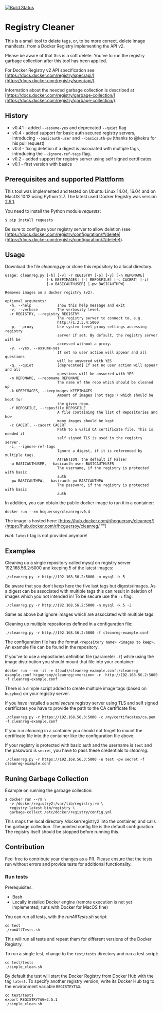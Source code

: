 [![Build Status](https://travis-ci.org/hcguersoy/cleanreg.svg?branch=master)](https://travis-ci.org/hcguersoy/cleanreg)
# Registry Cleaner

This is a small tool to delete tags, or, to be more correct, delete image manifests, from a Docker Registry implementing the API v2.

Please be aware of that this is a soft delete. You've to run the registry garbage collection after this tool has been applied.

For Docker Registry v2 API specification see [https://docs.docker.com/registry/spec/api/](https://docs.docker.com/registry/spec/api/).

Information about the needed garbage collection is described at [https://docs.docker.com/registry/garbage-collection/](https://docs.docker.com/registry/garbage-collection/).

## History

* v0.4.1 - added `--assume-yes` and deprecated `--quiet` flag
* v0.4 - added support for basic auth secured registry servers, introducing `--basicauth-user` and `--basicauth-pw` (thanks to @kekru for his pull request)
* v0.3 - fixing deletion if a digest is associated with multiple tags, introducing the `--ignore-ref-tags` flag. 
* v0.2 - added support for registry server using self signed certificates
* v0.1 - first version with basics 

## Prerequisites and supported Plattform

This tool was implemented and tested on Ubuntu Linux 14.04, 16.04 and on MacOS 10.12 using Python 2.7. The latest used Docker Registry was version [2.5.1](https://github.com/docker/distribution/releases/tag/v2.5.1).

You need to install the Python module *requests*:

```
$ pip install requests
```

Be sure to configure your registry server to allow deletion (see [https://docs.docker.com/registry/configuration/#/delete](https://docs.docker.com/registry/configuration/#/delete)).

## Usage

Download the file *cleanreg.py* or clone this repository to a local directory.

```
usage: cleanreg.py [-h] [-v] -r REGISTRY [-p] [-y] [-n REPONAME]
                   [-k KEEPIMAGES] [-f REPOSFILE] [-c CACERT] [-i]
                   [-u BASICAUTHUSER] [-pw BASICAUTHPW]

Removes images on a docker registry (v2).

optional arguments:
  -h, --help            show this help message and exit
  -v, --verbose         The verbosity level.
  -r REGISTRY, --registry REGISTRY
                        The registry server to connect to, e.g.
                        http://1.2.3.4:5000
  -p, --proxy           Use system level proxy settings accessing registry
                        server if set. By default, the registry server will be
                        accessed without a proxy.
  -y, --yes, --assume-yes
                        If set no user action will appear and all questions
                        will be answered with YES
  -q, --quiet           [deprecated] If set no user action will appear and all
                        questions will be answered with YES
  -n REPONAME, --reponame REPONAME
                        The name of the repo which should be cleaned up
  -k KEEPIMAGES, --keepimages KEEPIMAGES
                        Amount of images (not tags!) which should be kept for
                        the given repo.
  -f REPOSFILE, --reposfile REPOSFILE
                        A file containing the list of Repositories and how
                        many images should be kept.
  -c CACERT, --cacert CACERT
                        Path to a valid CA certificate file. This is needed if
                        self signed TLS is used in the registry server.
  -i, --ignore-ref-tags
                        Ignore a digest, if it is referenced by multiple tags.
                        ATTENTION: the default if False!
  -u BASICAUTHUSER, --basicauth-user BASICAUTHUSER
                        The username, if the registry is protected with basic
                        auth
  -pw BASICAUTHPW, --basicauth-pw BASICAUTHPW
                        The password, if the registry is protected with basic
                        auth

```

In addition, you can obtain the public docker image to run it in a container:

```
docker run --rm hcguersoy/cleanreg:v0.4
```

The image is hosted here: [https://hub.docker.com/r/hcguersoy/cleanreg/](https://hub.docker.com/r/hcguersoy/cleanreg/ "")

*Hint:* `latest` tag is not provided anymore!

## Examples

Cleaning up a single repository called mysql on registry server 192.168.56.2:5000 and keeping 5 of the latest images:

```
./cleanreg.py -r http://192.168.56.2:5000 -n mysql -k 5
```
Be aware that you don't keep here the five last tags but digests/images. As a digest can be associated with multiple tags this can result in deletion of images which you not intended in!
To be secure use the `-i` flag:

```
./cleanreg.py -r http://192.168.56.2:5000 -n mysql -k 5 -i
```

Same as above but ignore images which are associated with multiple tags.


Cleaning up multiple repositories defined in a configuration file:

```
./cleanreg.py -r http://192.168.56.2:5000 -f cleanreg-example.conf
```
The configuration file has the format `<repository name> <images to keep>`. An example file can be found in the repository.


If you've to use a repositories definition file (parameter `-f`) while using the image distribution you should mount that file into your container:

```
docker run --rm -it -v $(pwd)/cleanreg-example.conf:/cleanreg-example.conf hcguersoy/cleanreg:<version> -r  http://192.168.56.2:5000 -f cleanreg-example.conf
```

There is a simple script added to create multiple image tags (based on `busybox`) on your registry server.

If you have installed a *semi secure* registry server using TLS and self signed certificates you have to provide the path to the CA certificate file:

```
./cleanreg.py -r https://192.168.56.3:5000 -c /my/certifacates/ca.pem -f cleanreg-example.conf
```

If you run *cleanreg* in a container you should not forget to mount the certificate file into the container like the configuration file above.

If your registry is protected with basic auth and the username is `test` and the password is `secret`, you have to pass these credentials to *cleanreg*.

```
./cleanreg.py -r https://192.168.56.3:5000 -u test -pw secret -f cleanreg-example.conf
```

## Runing Garbage Collection

Example on running the garbage collection:

```
$ docker run --rm \
  -v /docker/registry2:/var/lib/registry:rw \
  registry:latest bin/registry \
  garbage-collect /etc/docker/registry/config.yml
```

This maps the local directory /docker/registry2 into the container, and calls the garbage collection.
The pointed config file is the default configuration.
The registry itself should be stopped before running this.

## Contribution

Feel free to contribute your changes as a PR. Please ensure that the tests run without errors and provide tests for additional functionality.


### Run tests

Prerequisites:

* Bash
* Locally installed Docker engine (remote execution is not yet implemented; runs with Docker for MacOS fine)

You can run all tests, with the *runAllTests.sh* script:
 
```
cd test
./runAllTests.sh
```

This will run all tests and repeat them for different versions of the Docker Registry.

To run a single test, change to the `test/tests` directory and run a test script:

```
cd test/tests
./simple_clean.sh
```
By default the test will start the Docker Registry from Docker Hub with the tag `latest`. To specify another registry version, write its Docker Hub tag to the environment variable `REGISTRYTAG`.

```
cd test/tests
export REGISTRYTAG=2.5.1
./simple_clean.sh
```
